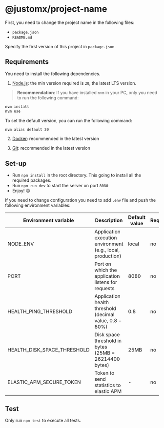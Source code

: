 # @justomx/project-name

First, you need to change the project name in the following files:

- `package.json`
- `README.md`

Specify the first version of this project in `package.json`.

## Requirements

You need to install the following dependencies.

1. [Node.js](https://nodejs.org/en): the min version required is `20`,
   the latest LTS version.

> **Recommendation**:
> If you have installed `nvm` in your PC, only you need to run the following command:

```sh
nvm install
nvm use
```

To set the default version, you can run the following command:

```sh
nvm alias default 20
```

2. [Docker](https://docker.com): recommended in the latest version

3. [Git](https://git-scm.com/): recommended in the latest version

## Set-up

- Run `npm install` in the root directory. This going to install all
  the required packages.
- Run `npm run dev` to start the server on port `8080`
- Enjoy! 😊

If you need to change configuration you need to add `.env` file and
push the following environment variables:

| Environment variable        | Description                                                 | Default value | Required |
| --------------------------- | ----------------------------------------------------------- | ------------- | -------- |
| NODE_ENV                    | Application execution environment (e.g., local, production) | local         | no       |
| PORT                        | Port on which the application listens for requests          | 8080          | no       |
| HEALTH_PING_THRESHOLD       | Application health threshold (decimal value, 0.8 = 80%)     | 0.8           | no       |
| HEALTH_DISK_SPACE_THRESHOLD | Disk space threshold in bytes (25MB = 26214400 bytes)       | 25MB          | no       |
| ELASTIC_APM_SECURE_TOKEN    | Token to send statistics to elastic APM                     | -             | no       |

## Test

Only run `npm test` to execute all tests.

